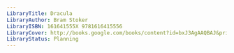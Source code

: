 ```yaml
---
LibraryTitle: Dracula
LibraryAuthor: Bram Stoker
LibraryISBN: 161641555X 9781616415556
LibraryCover: http://books.google.com/books/content?id=bxJ3AgAAQBAJ&printsec=frontcover&img=1&zoom=1&source=gbs_api
LibraryStatus: Planning
---
```

